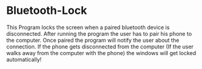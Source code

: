 # Bluetooth-Lock
This Program locks the screen when a paired bluetooth device is disconnected. After running the program the user has to pair his phone to  the computer. Once paired the program will notify the user about the connection. If the phone gets disconnected from the computer (If the user walks away from the computer with the phone) the windows will get locked automatically! 

